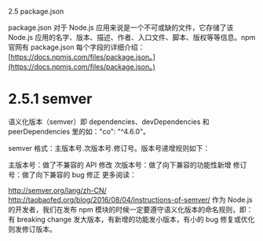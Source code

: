 2.5 package.json

package.json 对于 Node.js 应用来说是一个不可或缺的文件，它存储了该 Node.js 应用的名字、版本、描述、作者、入口文件、脚本、版权等等信息。npm 官网有 package.json 每个字段的详细介绍：[https://docs.npmjs.com/files/package.json。](https://docs.npmjs.com/files/package.json。)
# 2.5.1 semver

语义化版本（semver）即 dependencies、devDependencies 和 peerDependencies 里的如："co": "^4.6.0"。

semver 格式：主版本号.次版本号.修订号。版本号递增规则如下：

主版本号：做了不兼容的 API 修改
次版本号：做了向下兼容的功能性新增
修订号：做了向下兼容的 bug 修正
更多阅读：

http://semver.org/lang/zh-CN/
http://taobaofed.org/blog/2016/08/04/instructions-of-semver/
作为 Node.js 的开发者，我们在发布 npm 模块的时候一定要遵守语义化版本的命名规则，即：有 breaking change 发大版本，有新增的功能发小版本，有小的 bug 修复或优化则发修订版本。


